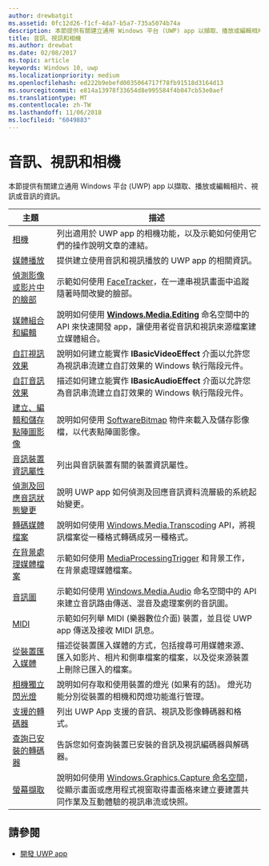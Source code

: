 ```yaml
---
author: drewbatgit
ms.assetid: 0fc12d26-f1cf-4da7-b5a7-735a5074b74a
description: 本節提供有關建立通用 Windows 平台 (UWP) app 以擷取、播放或編輯相片、視訊或音訊的資訊。
title: 音訊、視訊和相機
ms.author: drewbat
ms.date: 02/08/2017
ms.topic: article
keywords: Windows 10, uwp
ms.localizationpriority: medium
ms.openlocfilehash: ed222b9ebefd0035064717f78fb91518d3164d13
ms.sourcegitcommit: e814a13978f33654d8e995584f4b047cb53e0aef
ms.translationtype: MT
ms.contentlocale: zh-TW
ms.lasthandoff: 11/06/2018
ms.locfileid: "6049883"
---
```

# <a name="audio-video-and-camera"></a>音訊、視訊和相機


本節提供有關建立通用 Windows 平台 (UWP) app 以擷取、播放或編輯相片、視訊或音訊的資訊。
 
| 主題                                                                                             | 描述                                                                                                                                                                                                                                                                                    |
|---------------------------------------------------------------------------------------------------|------------------------------------------------------------------------------------------------------------------------------------------------------------------------------------------------------------------------------------------------------------------------------------------------|
| [相機](camera.md) | 列出適用於 UWP app 的相機功能，以及示範如何使用它們的操作說明文章的連結。 |
| [媒體播放](media-playback.md) | 提供建立使用音訊和視訊播放的 UWP app 的相關資訊。 |
| [偵測影像或影片中的臉部](detect-and-track-faces-in-an-image.md) | 示範如何使用 [FaceTracker](https://msdn.microsoft.com/library/windows/apps/dn974150)，在一連串視訊畫面中追蹤隨著時間改變的臉部。 |
| [媒體組合和編輯](media-compositions-and-editing.md) | 說明如何使用 [**Windows.Media.Editing**](https://msdn.microsoft.com/library/windows/apps/dn640565) 命名空間中的 API 來快速開發 app，讓使用者從音訊和視訊來源檔案建立媒體組合。 |
| [自訂視訊效果](custom-video-effects.md) | 說明如何建立能實作 **IBasicVideoEffect** 介面以允許您為視訊串流建立自訂效果的 Windows 執行階段元件。 |
| [自訂音訊效果](custom-audio-effects.md) | 描述如何建立能實作 **IBasicAudioEffect** 介面以允許您為音訊串流建立自訂效果的 Windows 執行階段元件。 |
| [建立、編輯和儲存點陣圖影像](imaging.md) | 說明如何使用 [SoftwareBitmap](https://msdn.microsoft.com/library/windows/apps/dn887358) 物件來載入及儲存影像檔，以代表點陣圖影像。  |
| [音訊裝置資訊屬性](audio-device-information-properties.md)  | 列出與音訊裝置有關的裝置資訊屬性。 |
| [偵測及回應音訊狀態變更](detect-and-respond-to-audio-state-changes.md)  | 說明 UWP app 如何偵測及回應音訊資料流層級的系統起始變更。 |
| [轉碼媒體檔案](transcode-media-files.md) | 說明如何使用 [Windows.Media.Transcoding](https://msdn.microsoft.com/library/windows/apps/br207105) API，將視訊檔案從一種格式轉碼成另一種格式。 |
| [在背景處理媒體檔案](process-media-files-in-the-background.md) | 示範如何使用 [MediaProcessingTrigger](https://msdn.microsoft.com/library/windows/apps/dn806005) 和背景工作，在背景處理媒體檔案。 |
| [音訊圖](audio-graphs.md) | 示範如何使用 [Windows.Media.Audio](https://msdn.microsoft.com/library/windows/apps/dn914341) 命名空間中的 API 來建立音訊路由傳送、混音及處理案例的音訊圖。 |
| [MIDI](midi.md) | 示範如何列舉 MIDI (樂器數位介面) 裝置，並且從 UWP app 傳送及接收 MIDI 訊息。 |
| [從裝置匯入媒體](import-media-from-a-device.md) | 描述從裝置匯入媒體的方式，包括搜尋可用媒體來源、匯入如影片、相片和側車檔案的檔案，以及從來源裝置上刪除已匯入的檔案。 |
| [相機獨立閃光燈](camera-independent-flashlight.md) | 說明如何存取和使用裝置的燈光 (如果有的話)。 燈光功能分別從裝置的相機和閃燈功能進行管理。 |
| [支援的轉碼器](supported-codecs.md) | 列出 UWP App 支援的音訊、視訊及影像轉碼器和格式。 |
| [查詢已安裝的轉碼器](codec-query.md) | 告訴您如何查詢裝置已安裝的音訊及視訊編碼器與解碼器。 |
| [螢幕擷取](screen-capture.md) | 說明如何使用 [Windows.Graphics.Capture 命名空間](https://docs.microsoft.com/uwp/api/windows.graphics.capture)，從顯示畫面或應用程式視窗取得畫面格來建立要建置共同作業及互動體驗的視訊串流或快照。 |

## <a name="see-also"></a>請參閱
- [開發 UWP app](https://developer.microsoft.com/windows/develop)

 

 

 




